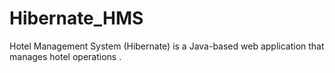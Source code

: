 # Hibernate_HMS
Hotel Management System (Hibernate) is a Java-based web application that manages hotel operations .
